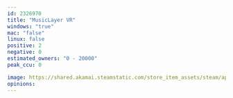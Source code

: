 ```yaml
---
id: 2326970
title: "MusicLayer VR"
windows: "true"
mac: "false"
linux: false
positive: 2
negative: 0
estimated_owners: "0 - 20000"
peak_ccu: 0

image: https://shared.akamai.steamstatic.com/store_item_assets/steam/apps/2326970/header.jpg?t=1684331659
opinions:
---
```

